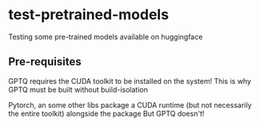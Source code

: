 # test-pretrained-models

Testing some pre-trained models available on huggingface

## Pre-requisites

GPTQ requires the CUDA toolkit to be installed on the system!
This is why GPTQ must be built without build-isolation

Pytorch, an some other libs package a CUDA runtime (but not necessarily the entire toolkit) alongside the package
But GPTQ doesn't!
